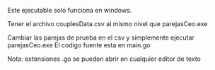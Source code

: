 Este ejecutable solo funciona en windows.


Tener el archivo couplesData.csv al mismo nivel que parejasCeo.exe

Cambiar las parejas de prueba en el csv y simplemente ejecutar parejasCeo.exe
El codigo fuente esta en main.go

Nota: extensiones .go se pueden abrir en cualquier editor de texto